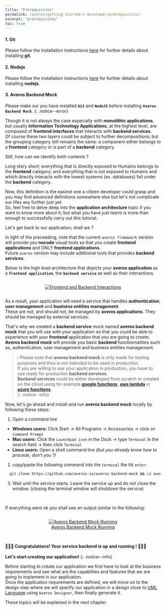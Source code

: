 ```yaml
---
title: "Prerequisites"
permalink: /averos/getting-started-c-developer/prerequisites/
excerpt: "prerequisites"
toc: true
---
```


#### **1. Git**

Please follow the installation instructions [here](https://git-scm.com/downloads "git") for further details about installing **git**.


#### **2. Nodejs**

Please follow the installation instructions [here](https://nodejs.org/ "Nodejs") for further details about installing **nodejs**.


#### **3. Averos Backend Mock**

>
Please make sur you have installed **`Git`** and **`NodeJS`** before installing **`Averos Backend Mock`**.
{: .notice--error}

Though it is not always the case especially with **monolithic applications**, but usually **Information Technology Applications**, at the highest level, are composed of **frontend interfaces** that interacts with **backend services**.<br/>
Of course these two layers could be subject to further decompositions; but the grouping category still remains the same: a component either belongs to a **frontend** category or is part of a **backend** category.<br/>

Still, how can we identify both contexts ?

Long story short; everything that is directly exposed to Humains belongs to the **frontend** category; and everything that is not exposed to Humains and which directly interacts with the lowest systems (ex. databases) fall under the **backend** category.<br/>

Now, this definition is the easiest one a citizen developer could grasp and you may find advanced definitions somewhere else but let's not complicate our lifes any further just yet.<br/> 
So, feel free to delve deep into the **application architecture** topic if you want to know more about it; but what you have just learnt is more than enough to successfully carry out this tutorial.<br/>

Let's get back to our application; shall we ?<br/>

In light of the preceeding, note that the current `averos framework` version will provide you **nocode** visual tools so that you create **frontend applications** and ONLY **frontend applications**. <br/>
Future `averos` version may include additional tools that provides **backend services**.<br/>

Below is the high level architecture that depicts your **averos application** as a **`frontend application`**, the **`backend service`** as well as their interactions.<br/>

<div style="display: flex;flex-direction: row;justify-content: center;">
  <figure align="center">
    <a href="{{ site.baseurl }}/assets/tutorial/c-developer/1-frontend-backend-interaction.png">
      <img src="{{ site.baseurl }}/assets/tutorial/c-developer/1-frontend-backend-interaction.png" alt="Frontend and Backend Interactions">
    </a>
  </figure>
</div>


As a result, your application will need a service that handles **authentication**, **user management** and **business entities management**.<br/>
These are not, and should not, be managed by **averos applications**. They should be managed by external services.<br/>

That's why we created a **backend service** mock named **averos backend mock** that you will use with your application so that you could be able to experience with your **frontend** application that you are going to create.<br/>
**Averos backend mock** will provide you basic **backend** functionnalities such as, authentication, user management and business entities management.<br/>

>ℹ️ Please note that **averos backend mock** is only made for testing purposes and thus is not intended to be used in production.<br/>
If you are willing to use your application in production, you have to use ready for production **backend services**.<br/>
**Backend services** could be either developed from scratch or created on the cloud using for example [**google functions**](https://cloud.google.com/functions "Google Functions"), [**aws lambda**](https://aws.amazon.com/lambda/ "AWS Lambda") or [**azure functions**](https://azure.microsoft.com/en-us/products/functions "Azure Functions").<br/>
{: .notice--info}


Now, let's go ahead and install and run **averos backend mock** locally by following these steps:

1.  Open a command line 
  - **Windows users:** Click Start → All Programs → Accessories → click on `Command Prompt` 
  - **Mac users:**  Click the `Launchpad icon` in the Dock → type `Terminal` in the search field → then click `Terminal`
  - **Linux users:** Open a shell command line _(but you already know how to procede, don't you ?)_

2. copy/paste the following command into the `terminal` the hit `enter`:
```bash
  git clone https://github.com/averos-io/averos-backend-mock && cd averos-backend-mock && npm install && npm start
 ```

 3. Wait until the service starts. Leave the service up and do not close the window. (closing the terminal window will shutdown the service)

<br/>

 If everything went ok you shall see an output similar to the following:

<div style="display: flex;flex-direction: row;justify-content: center;">
  <figure align="center">
    <a href="{{ site.baseurl }}/assets/tutorial/c-developer/2-averos-backend-mock-running.png">
      <img src="{{ site.baseurl }}/assets/tutorial/c-developer/2-averos-backend-mock-running.png" alt="Averos Backend Mock Running">
      <figcaption>Averos Backend Mock Running</figcaption>
    </a>
  </figure>
</div>

<br/>

**🎉🎉🎉 Congratulations! Your service backend is up and running ! 🎉🎉🎉**<br/><br/>
**Let's start creating our application!**
{: .notice--info}

Before starting to create our application we first have to look at the business requirements and see what are the capablities and features that we are going to implement in our application. <br/>
Once the application requirements are defined, we will move on to the design step where we will specify our application in a design close to [UML Language](https://en.wikipedia.org/wiki/Unified_Modeling_Language "UML Language") using `Averos Designer`, then finally generate it. <br/> 

These topics will be explained in the next chapter.
